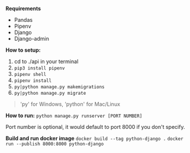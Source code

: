 **Requirements**

- Pandas
- Pipenv
- Django
- Django-admin

**How to setup:**
1. cd to ./api in your terminal
2. `pip3 install pipenv`
3. `pipenv shell`
4. `pipenv install`
5. `py|python manage.py makemigrations`
6. `py|python manage.py migrate`
> 'py' for Windows, 'python' for Mac/Linux

**How to run:**
`python manage.py runserver [PORT NUMBER]`

Port number is optional, it would default to port 8000 if you don't specify.

**Build and run docker image**
`docker build --tag python-django .`
`docker run --publish 8000:8000 python-django`
